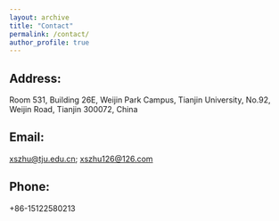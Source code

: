 ```yaml
---
layout: archive
title: "Contact"
permalink: /contact/
author_profile: true
---
```


Address:
------
Room 531, Building 26E, Weijin Park Campus, Tianjin University, 
No.92, Weijin Road, Tianjin 300072, China

Email:
------
xszhu@tju.edu.cn; xszhu126@126.com

Phone: 
------
+86-15122580213
